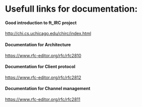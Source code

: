 # Usefull links for documentation:


#### Good introduction to ft_IRC project
http://chi.cs.uchicago.edu/chirc/index.html

#### Documentation for Architecture
https://www.rfc-editor.org/rfc/rfc2810

#### Documentation for Client protocol 
https://www.rfc-editor.org/rfc/rfc2812

#### Documentation for Channel management
https://www.rfc-editor.org/rfc/rfc2811